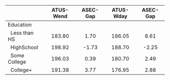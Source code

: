 
|                      |    ATUS-Wend |     ASEC-Gap |    ATUS-Wday |     ASEC-Gap |
| -------------------- | :----------: | :----------: | :----------: | :----------: |
| Education            |              |              |              |              |
| &nbsp;&nbsp;Less than HS |       183.80 |         1.70 |       186.05 |         8.61 |
| &nbsp;&nbsp;HighSchool |       198.92 |        -1.73 |       188.70 |        -2.25 |
| &nbsp;&nbsp;Some College |       196.03 |         0.39 |       180.70 |         2.49 |
| &nbsp;&nbsp;College+ |       191.38 |         3.77 |       176.95 |         2.88 |

